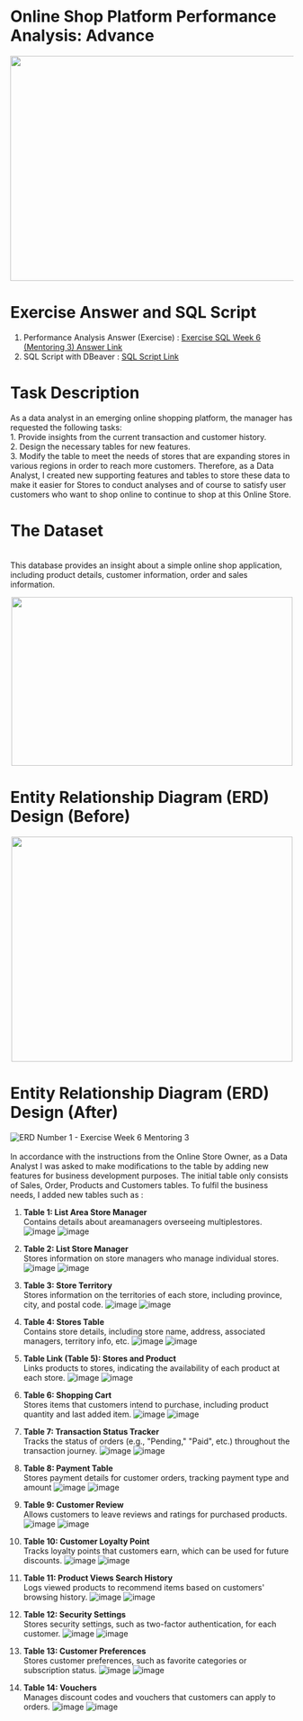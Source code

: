 # Online Shop Platform Performance Analysis: Advance
<div align="center">
  <img src="https://github.com/user-attachments/assets/ed871daa-d471-461c-b566-b57ca0e1cb1c" width="600" height="400">
</div>

# Exercise Answer and SQL Script
1. Performance Analysis Answer (Exercise) : [Exercise SQL Week 6 (Mentoring 3) Answer Link](https://github.com/oktaviorezap/PacmannAcademy-Online-Shop-Performance-Analysis-with-SQL-Advance/blob/main/Exercise%20Week%206%20-%20Oktavio%20Reza%20Putra.pdf)
2. SQL Script with DBeaver : [SQL Script Link](https://github.com/oktaviorezap/PacmannAcademy-Online-Shop-Performance-Analysis-with-SQL-Advance/blob/main/Oktavio%20Reza%20Putra_Exercise%20Week%206%20-%20Mentoring%203.sql)

# Task Description
As a data analyst in an emerging online shopping platform, the manager has requested the following tasks:
<br> 1. Provide insights from the current transaction and customer history.
<br> 2. Design the necessary tables for new features.
<br> 3. Modify the table to meet the needs of stores that are expanding stores in various regions in order to reach more customers. Therefore, as a Data Analyst, I created new supporting features and tables to store these data to make it easier for Stores to conduct analyses and of course to satisfy user customers who want to shop online to continue to shop at this Online Store.

# The Dataset
<br>This database provides an insight about a simple online shop application, including product details, customer information, order and sales information. 
<div align="center">
  <img src="https://github.com/user-attachments/assets/9c2b81c4-c0f5-45ef-8089-6faacbb59e2e" width="500" height="300">
</div>

# Entity Relationship Diagram (ERD) Design (Before)
<div align="center">
  <img src="https://github.com/user-attachments/assets/cab843bc-6bc9-4d70-99b6-c4ba8e2ff763" width="500" height="400">
</div>


# Entity Relationship Diagram (ERD) Design (After)
![ERD Number 1 - Exercise Week 6 Mentoring 3](https://github.com/user-attachments/assets/d7556e18-c411-418c-93e1-5175d94f9f32)
<br>
<br>In accordance with the instructions from the Online Store Owner, as a Data Analyst I was asked to make modifications to the table by adding new features for business development purposes. 
The initial table only consists of Sales, Order, Products and Customers tables. To fulfil the business needs, I added new tables such as :

1. **Table 1: List Area Store Manager**
<br> Contains details about areamanagers overseeing multiplestores.
![image](https://github.com/user-attachments/assets/a30a94ad-4e5b-4fef-87c3-579ded6bcd7a)
![image](https://github.com/user-attachments/assets/f4a72006-7b23-4681-93f4-ffde13afe402) 

2. **Table 2: List Store Manager**
<br> Stores information on store managers who manage individual stores.
![image](https://github.com/user-attachments/assets/8f4db1d7-8f4a-4492-a806-1ab2a96ceb18)
![image](https://github.com/user-attachments/assets/aae63488-cff7-4794-92cb-2aa508647932)

3. **Table 3: Store Territory**
<br> Stores information on the territories of each store, including province, city, and postal code. 
![image](https://github.com/user-attachments/assets/7a024c02-62d3-41b2-8fae-943a1c020e63)
![image](https://github.com/user-attachments/assets/90534f03-5ad4-453e-80e0-18ef6688c60b)

4. **Table 4: Stores Table**
<br> Contains store details, including store name, address, associated managers, territory info, etc.
![image](https://github.com/user-attachments/assets/b2ca50ce-5ea1-4351-8e53-f3123f5cbc64)
![image](https://github.com/user-attachments/assets/840621a5-ad5c-47a7-a774-8058b5b2b60b)

5. **Table Link (Table 5): Stores and Product**
<br> Links products to stores, indicating the availability of each product at each store.
![image](https://github.com/user-attachments/assets/ec2f0fd8-82a8-4c57-b29c-f732fa4f7833)
![image](https://github.com/user-attachments/assets/45c5d968-62cd-47a2-ba83-f790d76873be)

6. **Table 6: Shopping Cart**
<br> Stores items that customers intend to purchase, including product quantity and last added item.
![image](https://github.com/user-attachments/assets/7ff805d2-c300-430a-a65e-f25296141003)
![image](https://github.com/user-attachments/assets/6c45e453-97c0-4a6e-8084-cf5d65f7d8f1)

7. **Table 7: Transaction Status Tracker**
<br> Tracks the status of orders (e.g., "Pending," "Paid", etc.) throughout the transaction journey.
![image](https://github.com/user-attachments/assets/c3bc4fe0-1b55-44ba-a213-2162c11ce46e)
![image](https://github.com/user-attachments/assets/b3271061-bc1e-414b-a7ab-3d5e8627d529)

8. **Table 8: Payment Table**
<br> Stores payment details for customer orders, tracking payment type and amount
![image](https://github.com/user-attachments/assets/4d0b564c-800e-4525-be71-8e946f01cd4b)
![image](https://github.com/user-attachments/assets/39e05d3a-6237-447f-9f46-b368d151b662)

9. **Table 9: Customer Review**
<br> Allows customers to leave reviews and ratings for purchased products.
![image](https://github.com/user-attachments/assets/63d376d0-30f7-46e9-975c-4378591f8b36)
![image](https://github.com/user-attachments/assets/1aa2f423-9cf5-443f-9222-587e72ef68e4)

10. **Table 10: Customer Loyalty Point**
<br> Tracks loyalty points that customers earn, which can be used for future discounts.
![image](https://github.com/user-attachments/assets/43d3b322-55a8-4515-96bf-e535ecffb82c)
![image](https://github.com/user-attachments/assets/764c45f4-999e-4777-a544-c4b299b481d7)

11. **Table 11: Product Views Search History**
<br> Logs viewed products to recommend items based on customers' browsing history.
![image](https://github.com/user-attachments/assets/3cefa9b4-49b2-44b2-a11f-30f0707a10f6)
![image](https://github.com/user-attachments/assets/30fc2709-bf2a-4885-9a07-6f2871013cea)

12. **Table 12: Security Settings**
<br> Stores security settings, such as two-factor authentication, for each customer.
![image](https://github.com/user-attachments/assets/87a122a8-a385-4afc-add9-8be893201a93)
![image](https://github.com/user-attachments/assets/3344fc72-62f5-45be-ad44-1071781795c8)

13. **Table 13: Customer Preferences**
<br>Stores customer preferences, such as favorite categories or subscription status.
![image](https://github.com/user-attachments/assets/f63e7178-4ec3-473e-a619-90c0ac7bb5ef)
![image](https://github.com/user-attachments/assets/61125ecb-78fa-4870-961f-a5c22cf7f1d0)

14. **Table 14: Vouchers**
<br> Manages discount codes and vouchers that customers can apply to orders.
![image](https://github.com/user-attachments/assets/af2c05bb-304d-45ee-99b7-806e5678450f)
![image](https://github.com/user-attachments/assets/1dc921c5-4f03-40c3-8f54-a55d368d0f0f)

